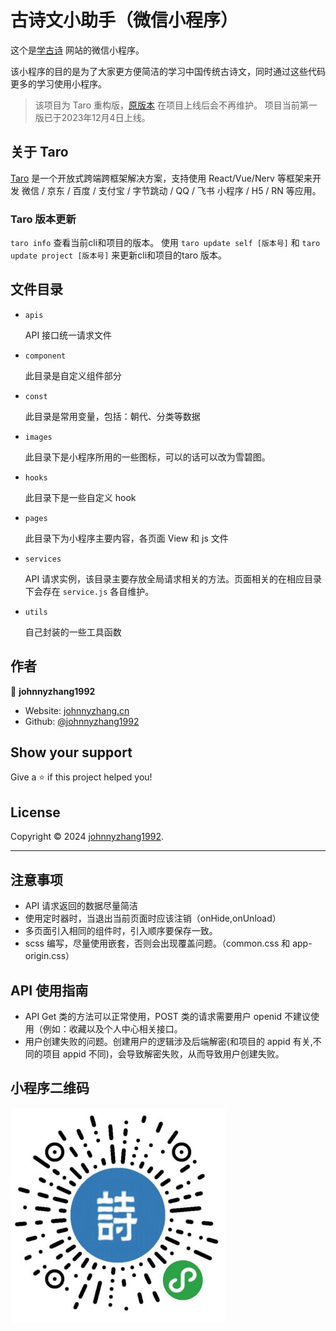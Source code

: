 # 古诗文小助手（微信小程序）

这个是[学古诗](https://xuegushi.com) 网站的微信小程序。

该小程序的目的是为了大家更方便简洁的学习中国传统古诗文，同时通过这些代码更多的学习使用小程序。

> 该项目为 Taro 重构版，[原版本](https://github.com/johnnyzhang1992/gushi_lite) 在项目上线后会不再维护。
> 项目当前第一版已于2023年12月4日上线。

## 关于 Taro

[Taro](https://taro-docs.jd.com/) 是一个开放式跨端跨框架解决方案，支持使用 React/Vue/Nerv 等框架来开发 微信 / 京东 / 百度 / 支付宝 / 字节跳动 / QQ / 飞书 小程序 / H5 / RN 等应用。

### Taro 版本更新

`taro info` 查看当前cli和项目的版本。 使用 `taro update self [版本号]` 和 `taro update project [版本号]` 来更新cli和项目的taro 版本。

## 文件目录

- `apis`

  API 接口统一请求文件

- `component`

  此目录是自定义组件部分

- `const`

  此目录是常用变量，包括：朝代、分类等数据

- `images`

  此目录下是小程序所用的一些图标，可以的话可以改为雪碧图。

- `hooks`

  此目录下是一些自定义 hook

- `pages`

  此目录下为小程序主要内容，各页面 View 和 js 文件

- `services`

  API 请求实例，该目录主要存放全局请求相关的方法。页面相关的在相应目录下会存在 `service.js` 各自维护。

- `utils`

  自己封装的一些工具函数

## 作者

👤 **johnnyzhang1992**

- Website: [johnnyzhang.cn](https://xuegushi.com)
- Github: [@johnnyzhang1992](https://github.com/johnnyzhang1992)

## Show your support

Give a ⭐️ if this project helped you!

## License

Copyright © 2024 [johnnyzhang1992](https://github.com/johnnyzhang1992).

---

## 注意事项

- API 请求返回的数据尽量简洁
- 使用定时器时，当退出当前页面时应该注销（onHide,onUnload）
- 多页面引入相同的组件时，引入顺序要保存一致。
- scss 编写，尽量使用嵌套，否则会出现覆盖问题。（common.css 和 app-origin.css）

## API 使用指南

- API Get 类的方法可以正常使用，POST 类的请求需要用户 openid 不建议使用（例如：收藏以及个人中心相关接口。
- 用户创建失败的问题。创建用户的逻辑涉及后端解密(和项目的 appid 有关,不同的项目 appid 不同)，会导致解密失败，从而导致用户创建失败。

## 小程序二维码

![古诗文小助手](./src/images/xcx.jpg)
